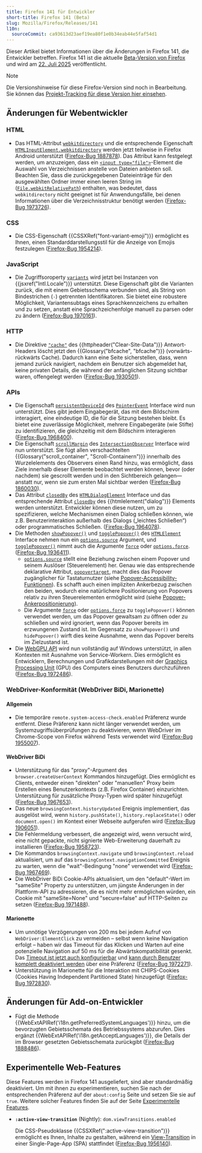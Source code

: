```yaml
---
title: Firefox 141 für Entwickler
short-title: Firefox 141 (Beta)
slug: Mozilla/Firefox/Releases/141
l10n:
  sourceCommit: ca93613d23aef19ea80f1e0b34eab44e5faf54d1
---
```


Dieser Artikel bietet Informationen über die Änderungen in Firefox 141, die Entwickler betreffen. Firefox 141 ist die aktuelle [Beta-Version von Firefox](https://www.firefox.com/en-US/channel/desktop/#nightly) und wird am [22. Juli 2025](https://whattrainisitnow.com/release/?version=141) veröffentlicht.

> [!NOTE]
> Die Versionshinweise für diese Firefox-Version sind noch in Bearbeitung. Sie können das [Projekt-Tracking für diese Version hier einsehen](https://github.com/mdn/mdn/issues/698).

## Änderungen für Webentwickler

### HTML

- Das HTML-Attribut [`webkitdirectory`](/de/docs/Web/HTML/Reference/Elements/input/file#webkitdirectory) und die entsprechende Eigenschaft [`HTMLInputElement.webkitdirectory`](/de/docs/Web/API/HTMLInputElement/webkitdirectory) werden jetzt teilweise in Firefox Android unterstützt ([Firefox-Bug 1887878](https://bugzil.la/1887878)). Das Attribut kann festgelegt werden, um anzuzeigen, dass ein [`<input type="file">`](/de/docs/Web/HTML/Reference/Elements/input/file)-Element die Auswahl von Verzeichnissen anstelle von Dateien anbieten soll. Beachten Sie, dass die zurückgegebenen Dateieinträge für den ausgewählten Ordner immer einen leeren String im ([`File.webkitRelativePath`](/de/docs/Web/API/File/webkitRelativePath)) enthalten, was bedeutet, dass `webkitdirectory` nicht geeignet ist für Anwendungsfälle, bei denen Informationen über die Verzeichnisstruktur benötigt werden ([Firefox-Bug 1973726](https://bugzil.la/1973726)).

### CSS

- Die CSS-Eigenschaft {{CSSXRef("font-variant-emoji")}} ermöglicht es Ihnen, einen Standarddarstellungsstil für die Anzeige von Emojis festzulegen ([Firefox-Bug 1954214](https://bugzil.la/1954214)).

### JavaScript

- Die Zugriffsoroperty [`variants`](/de/docs/Web/JavaScript/Reference/Global_Objects/Intl/Locale/variants) wird jetzt bei Instanzen von {{jsxref("Intl.Locale")}} unterstützt. Diese Eigenschaft gibt die Varianten zurück, die mit einem Gebietsschema verbunden sind, als String von Bindestrichen (`-`) getrennten Identifikatoren. Sie bietet eine robustere Möglichkeit, Variantensubtags eines Sprachkennzeichens zu erhalten und zu setzen, anstatt eine Sprachzeichenfolge manuell zu parsen oder zu ändern ([Firefox-Bug 1970161](https://bugzil.la/1970161)).

### HTTP

- Die Direktive [`"cache"`](/de/docs/Web/HTTP/Reference/Headers/Clear-Site-Data#cache) des {{httpheader("Clear-Site-Data")}} Antwort-Headers löscht jetzt den {{Glossary("bfcache", "bfcache")}} (vorwärts-rückwärts Cache). Dadurch kann eine Seite sicherstellen, dass, wenn jemand zurück navigiert, nachdem ein Benutzer sich abgemeldet hat, keine privaten Details, die während der anfänglichen Sitzung sichtbar waren, offengelegt werden ([Firefox-Bug 1930501](https://bugzil.la/1930501)).

### APIs

- Die Eigenschaft [`persistentDeviceId`](/de/docs/Web/API/PointerEvent/persistentDeviceId) des [`PointerEvent`](/de/docs/Web/API/PointerEvent) Interface wird nun unterstützt. Dies gibt jedem Eingabegerät, das mit dem Bildschirm interagiert, eine eindeutige ID, die für die Sitzung bestehen bleibt. Es bietet eine zuverlässige Möglichkeit, mehrere Eingabegeräte (wie Stifte) zu identifizieren, die gleichzeitig mit dem Bildschirm interagieren ([Firefox-Bug 1968400](https://bugzil.la/1968400)).
- Die Eigenschaft [`scrollMargin`](/de/docs/Web/API/IntersectionObserver/scrollMargin) des [`IntersectionObserver`](/de/docs/Web/API/IntersectionObserver) Interface wird nun unterstützt. Sie fügt allen verschachtelten {{Glossary("scroll_container", "Scroll-Containern")}} innerhalb des Wurzelelements des Observers einen Rand hinzu, was ermöglicht, dass Ziele innerhalb dieser Elemente beobachtet werden können, bevor (oder nachdem) sie gescrollt werden und in den Sichtbereich gelangen—anstatt nur, wenn sie zum ersten Mal sichtbar werden ([Firefox-Bug 1860030](https://bugzil.la/1860030)).
- Das Attribut [`closedBy`](/de/docs/Web/API/HTMLDialogElement/closedBy) des [`HTMLDialogElement`](/de/docs/Web/API/HTMLDialogElement) Interface und das entsprechende Attribut [`closedby`](/de/docs/Web/HTML/Reference/Elements/dialog#closedby) des {{htmlelement("dialog")}} Elements werden unterstützt. Entwickler können diese nutzen, um zu spezifizieren, welche Mechanismen einen Dialog schließen können, wie z.B. Benutzerinteraktion außerhalb des Dialogs („leichtes Schließen“) oder programmatisches Schließen. ([Firefox-Bug 1964078](https://bugzil.la/1964078)).
- Die Methoden [`showPopover()`](/de/docs/Web/API/HTMLElement/showPopover) und [`togglePopover()`](/de/docs/Web/API/HTMLElement/togglePopover) des [`HTMLElement`](/de/docs/Web/API/HTMLElement) Interface nehmen nun ein [`options.source`](/de/docs/Web/API/HTMLElement/showPopover#source) Argument, und [`togglePopover()`](/de/docs/Web/API/HTMLElement/togglePopover) nimmt auch die Argumente [`force`](/de/docs/Web/API/HTMLElement/togglePopover#force) oder [`options.force`](/de/docs/Web/API/HTMLElement/togglePopover#force_2). ([Firefox-Bug 1936411](https://bugzil.la/1936411)).
  - [`options.source`](/de/docs/Web/API/HTMLElement/showPopover#source) stellt eine Beziehung zwischen einem Popover und seinem Auslöser (Steuerelement) her. Genau wie das entsprechende deklarative Attribut, [`popovertarget`](/de/docs/Web/HTML/Reference/Elements/button#popovertarget), macht dies das Popover zugänglicher für Tastaturnutzer (siehe [Popover-Accessibility-Funktionen](/de/docs/Web/API/Popover_API/Using#popover_accessibility_features)). Es schafft auch einen impliziten Ankerbezug zwischen den beiden, wodurch eine natürlichere Positionierung von Popovers relativ zu ihren Steuerelementen ermöglicht wird (siehe [Popover-Ankerpositionierung](/de/docs/Web/API/Popover_API/Using#popover_anchor_positioning)).
  - Die Argumente [`force`](/de/docs/Web/API/HTMLElement/togglePopover#force) oder [`options.force`](/de/docs/Web/API/HTMLElement/togglePopover#force_2) zu `togglePopover()` können verwendet werden, um das Popover gewaltsam zu öffnen oder zu schließen und wird ignoriert, wenn das Popover bereits im erzwungenen Zustand ist. Im Gegensatz zu `showPopover()` und `hidePopover()` wirft dies keine Ausnahme, wenn das Popover bereits im Zielzustand ist.
- Die [WebGPU API](/de/docs/Web/API/WebGPU_API) wird nun vollständig auf Windows unterstützt, in allen Kontexten mit Ausnahme von Service-Workern. Dies ermöglicht es Entwicklern, Berechnungen und Grafikdarstellungen mit der [Graphics Processing Unit](https://en.wikipedia.org/wiki/Graphics_Processing_Unit) (GPU) des Computers eines Benutzers durchzuführen ([Firefox-Bug 1972486](https://bugzil.la/1972486)).

### WebDriver-Konformität (WebDriver BiDi, Marionette)

#### Allgemein

- Die temporäre `remote.system-access-check.enabled` Präferenz wurde entfernt. Diese Präferenz kann nicht länger verwendet werden, um Systemzugriffsüberprüfungen zu deaktivieren, wenn WebDriver im Chrome-Scope von Firefox während Tests verwendet wird ([Firefox-Bug 1955007](https://bugzil.la/1955007)).

#### WebDriver BiDi

- Unterstützung für das "proxy"-Argument des `browser.createUserContext` Kommandos hinzugefügt. Dies ermöglicht es Clients, entweder einen "direkten" oder "manuellen" Proxy beim Erstellen eines Benutzerkontexts (z.B. Firefox Container) einzurichten. Unterstützung für zusätzliche Proxy-Typen wird später hinzugefügt ([Firefox-Bug 1967653](https://bugzil.la/1967653)).
- Das neue `browsingContext.historyUpdated` Ereignis implementiert, das ausgelöst wird, wenn `history.pushState()`, `history.replaceState()` oder `document.open()` im Kontext einer Webseite aufgerufen wird ([Firefox-Bug 1906051](https://bugzil.la/1906051)).
- Die Fehlermeldung verbessert, die angezeigt wird, wenn versucht wird, eine nicht gepackte, nicht signierte Web-Erweiterung dauerhaft zu installieren ([Firefox-Bug 1958723](https://bugzil.la/1958723)).
- Die Kommandos `browsingContext.navigate` und `browsingContext.reload` aktualisiert, um auf das `browsingContext.navigationCommitted` Ereignis zu warten, wenn die "wait"-Bedingung "none" verwendet wird ([Firefox-Bug 1967469](https://bugzil.la/1967469)).
- Die WebDriver BiDi Cookie-APIs aktualisiert, um den "default"-Wert im "sameSite" Property zu unterstützen, um jüngste Änderungen in der Plattform-API zu adressieren, die es nicht mehr ermöglichen würden, ein Cookie mit "sameSite=None" und "secure=false" auf HTTP-Seiten zu setzen ([Firefox-Bug 1971488](https://bugzil.la/1971488)).

#### Marionette

- Um unnötige Verzögerungen von 200 ms bei jedem Aufruf von `WebDriver:ElementClick` zu vermeiden – selbst wenn keine Navigation erfolgt – haben wir das Timeout für das Klicken und Warten auf eine potenzielle Navigation auf 50 ms für die Abwärtskompatibilität gesenkt. Das [Timeout ist jetzt auch konfigurierbar](https://firefox-source-docs.mozilla.org/testing/marionette/Prefs.html#marionette-navigate-after-click-timeout) und [kann durch Benutzer komplett deaktiviert werden](https://firefox-source-docs.mozilla.org/testing/marionette/Prefs.html#marionette-navigate-after-click-enabled) über eine Präferenz ([Firefox-Bug 1972271](https://bugzil.la/1972271)).
- Unterstützung in Marionette für die Interaktion mit CHIPS-Cookies (Cookies Having Independent Partitioned State) hinzugefügt ([Firefox-Bug 1972830](https://bugzil.la/1972830)).

## Änderungen für Add-on-Entwickler

- Fügt die Methode {{WebExtAPIRef('i18n.getPreferredSystemLanguages')}} hinzu, um die bevorzugten Gebietsschemata des Betriebssystems abzurufen. Dies ergänzt {{WebExtAPIRef('i18n.getAcceptLanguages')}}, die Details der im Browser gesetzten Gebietsschemata zurückgibt ([Firefox-Bug 1888486](https://bugzil.la/1888486)).

## Experimentelle Web-Features

Diese Features werden in Firefox 141 ausgeliefert, sind aber standardmäßig deaktiviert. Um mit ihnen zu experimentieren, suchen Sie nach der entsprechenden Präferenz auf der `about:config` Seite und setzen Sie sie auf `true`. Weitere solcher Features finden Sie auf der Seite [Experimentelle Features](/de/docs/Mozilla/Firefox/Experimental_features).

- **`:active-view-transition`** (Nightly): `dom.viewTransitions.enabled`

  Die CSS-Pseudoklasse {{CSSXRef(":active-view-transition")}} ermöglicht es Ihnen, Inhalte zu gestalten, während ein [View-Transition](/de/docs/Web/API/View_Transition_API) in einer Single-Page-App (SPA) stattfindet ([Firefox-Bug 1956140](https://bugzil.la/1956140)).
